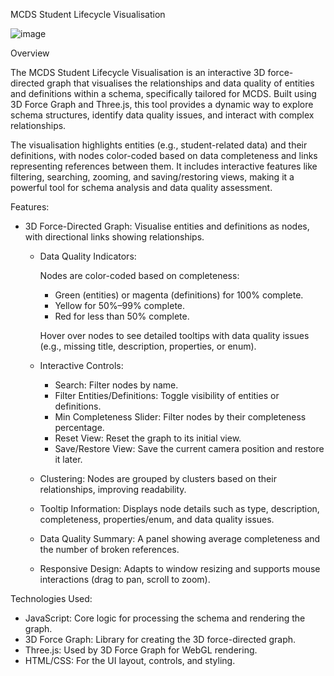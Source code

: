MCDS Student Lifecycle Visualisation

![image](https://github.com/user-attachments/assets/33790786-85c8-4830-8149-8890e0363b48)

Overview

The MCDS Student Lifecycle Visualisation is an interactive 3D force-directed graph that visualises the relationships and data quality of entities and definitions within a schema, specifically tailored for MCDS. Built using 3D Force Graph and Three.js, this tool provides a dynamic way to explore schema structures, identify data quality issues, and interact with complex relationships.

The visualisation highlights entities (e.g., student-related data) and their definitions, with nodes color-coded based on data completeness and links representing references between them. It includes interactive features like filtering, searching, zooming, and saving/restoring views, making it a powerful tool for schema analysis and data quality assessment.

Features:

- 3D Force-Directed Graph: Visualise entities and definitions as nodes, with directional links showing relationships.
  - Data Quality Indicators:
    
      Nodes are color-coded based on completeness:
    
      - Green (entities) or magenta (definitions) for 100% complete.
      - Yellow for 50%–99% complete.
      - Red for less than 50% complete.
        
      Hover over nodes to see detailed tooltips with data quality issues (e.g., missing title, description, properties, or enum).
  - Interactive Controls:
      - Search: Filter nodes by name.
      - Filter Entities/Definitions: Toggle visibility of entities or definitions.
      - Min Completeness Slider: Filter nodes by their completeness percentage.
      - Reset View: Reset the graph to its initial view.
      - Save/Restore View: Save the current camera position and restore it later.
  - Clustering: Nodes are grouped by clusters based on their relationships, improving readability.
  - Tooltip Information: Displays node details such as type, description, completeness, properties/enum, and data quality issues.
  - Data Quality Summary: A panel showing average completeness and the number of broken references.
  - Responsive Design: Adapts to window resizing and supports mouse interactions (drag to pan, scroll to zoom).

Technologies Used:

  - JavaScript: Core logic for processing the schema and rendering the graph.
  - 3D Force Graph: Library for creating the 3D force-directed graph.
  - Three.js: Used by 3D Force Graph for WebGL rendering.
  - HTML/CSS: For the UI layout, controls, and styling.
